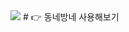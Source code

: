 <img src="https://capsule-render.vercel.app/api?type=waving&color=00A3FF&height=100&section=header" />
# 👉 동네방네 사용해보기
